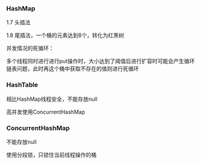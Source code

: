 ### HashMap

1.7 头插法

1.8 尾插法，一个桶的元素达到8个，转化为红黑树

并发情况的死循环：

多个线程同时进行进行put操作时，大小达到了阈值后进行扩容时可能会产生循环链表问题，此时再这个桶中获取不存在的值则进行死循环

### HashTable

相比HashMap线程安全，不能存放null

高并发使用ConcurrentHashMap

### ConcurrentHashMap

不能存放null

使用分段锁，只锁住当前线程操作的桶

